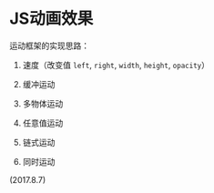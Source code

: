 # JS动画效果

运动框架的实现思路：

1. 速度（改变值 `left`, `right`, `width`, `height`, `opacity`）

2. 缓冲运动

3. 多物体运动

4. 任意值运动

5. 链式运动

6. 同时运动

(2017.8.7)
